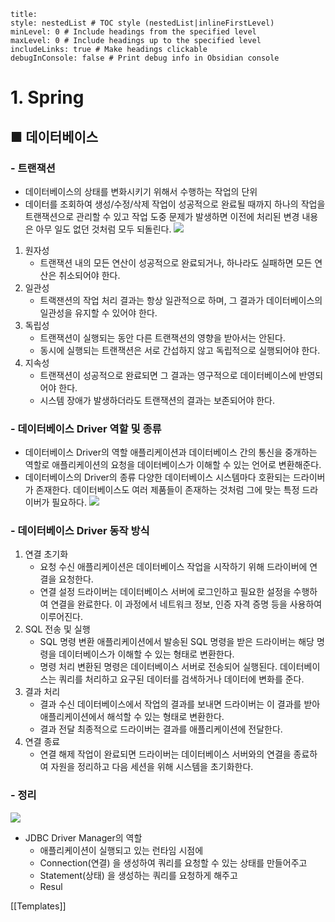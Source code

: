 ```table-of-contents
title: 
style: nestedList # TOC style (nestedList|inlineFirstLevel)
minLevel: 0 # Include headings from the specified level
maxLevel: 0 # Include headings up to the specified level
includeLinks: true # Make headings clickable
debugInConsole: false # Print debug info in Obsidian console
```

# 1. Spring
## ■ 데이터베이스

### - 트랜잭션
- 데이터베이스의 상태를 변화시키기 위해서 수행하는 작업의 단위
- 데이터를 조회하여 생성/수정/삭제 작업이 성공적으로 완료될 때까지 하나의 작업을 트랜잭션으로 관리할 수 있고 작업 도중 문제가 발생하면 이전에 처리된 변경 내용은 아무 일도 없던 것처럼 모두 되돌린다.
  ![](https://i.imgur.com/IxGbhmh.png)

1. 원자성
	- 트랜잭션 내의 모든 연산이 성공적으로 완료되거나, 하나라도 실패하면 모든 연산은 취소되어야 한다.
2. 일관성
    - 트랙잰션의 작업 처리 결과는 항상 일관적으로 하며, 그 결과가 데이터베이스의 일관성을 유지할 수 있어야 한다.
3. 독립성
    - 트랜잭션이 실행되는 동안 다른 트랜잭션의 영향을 받아서는 안된다.
    - 동시에 실행되는 트랜잭션은 서로 간섭하지 않고 독립적으로 실행되어야 한다.
4. 지속성
    - 트랜잭션이 성공적으로 완료되면 그 결과는 영구적으로 데이터베이스에 반영되어야 한다.
    - 시스템 장애가 발생하더라도 트랜잭션의 결과는 보존되어야 한다.

### - 데이터베이스 Driver 역할 및 종류
- 데이터베이스 Driver의 역할
  애플리케이션과 데이터베이스 간의 통신을 중개하는 역할로 애플리케이션의 요청을 데이터베이스가 이해할 수 있는 언어로 변환해준다.
- 데이터베이스의 Driver의 종류
  다양한 데이터베이스 시스템마다 호환되는 드라이버가 존재한다.
  데이터베이스도 여러 제품들이 존재하는 것처럼 그에 맞는 특정 드라이버가 필요하다.
  ![](https://i.imgur.com/GNluXcU.png)

### - 데이터베이스 Driver 동작 방식
1. 연결 초기화
    - 요청 수신
      애플리케이션은 데이터베이스 작업을 시작하기 위해 드라이버에 연결을 요청한다.
    - 연결 설정
      드라이버는 데이터베이스 서버에 로그인하고 필요한 설정을 수행하여 연결을 완료한다.
      이 과정에서 네트워크 정보, 인증 자격 증명 등을 사용하여 이루어진다.
2. SQL 전송 및 실행
    - SQL 명령 변환
      애플리케이션에서 발송된 SQL 명령을 받은 드라이버는 해당 명령을 데이터베이스가 이해할 수 있는 형태로 변환한다.
    - 명령 처리
      변환된 명령은 데이터베이스 서버로 전송되어 실행된다.
      데이터베이스는 쿼리를 처리하고 요구된 데이터를 검색하거나 데이터에 변화를 준다.
3. 결과 처리
    - 결과 수신
      데이터베이스에서 작업의 결과를 보내면 드라이버는 이 결과를 받아 애플리케이션에서 해석할 수 있는 형태로 변환한다.
    - 결과 전달
      최종적으로 드라이버는 결과를 애플리케이션에 전달한다.
4. 연결 종료
    - 연결 해제
      작업이 완료되면 드라이버는 데이터베이스 서버와의 연결을 종료하여 자원을 정리하고 다음 세션을 위해 시스템을 초기화한다.

### - 정리
![](https://i.imgur.com/RS2ip7w.png)

- JDBC Driver Manager의 역할
	- 애플리케이션이 실행되고 있는 런타임 시점에
	- Connection(연결) 을 생성하여 쿼리를 요청할 수 있는 상태를 만들어주고
	- Statement(상태) 을 생성하는 쿼리를 요청하게 해주고
	- Resul












[[Templates]]
